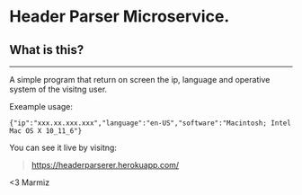 # Header Parser Microservice.

## What is this?
---
A simple program that return on screen the ip, language and operative system of the visitng user.


Exeample usage:
```
{"ip":"xxx.xx.xxx.xxx","language":"en-US","software":"Macintosh; Intel Mac OS X 10_11_6"}
```

You can see it live by visitng:
>https://headerparserer.herokuapp.com/

<3 Marmiz